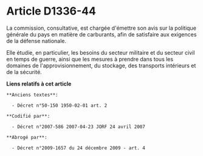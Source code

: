 # Article D1336-44

La commission, consultative, est chargée d'émettre son avis sur la politique générale du pays en matière de carburants, afin
de satisfaire aux exigences de la défense nationale.

Elle étudie, en particulier, les besoins du secteur militaire et du secteur civil en temps de guerre, ainsi que les mesures à
prendre dans tous les domaines de l'approvisionnement, du stockage, des transports intérieurs et de la sécurité.

**Liens relatifs à cet article**

	**Anciens textes**:

	  - Décret n°50-150 1950-02-01 art. 2

	**Codifié par**:

	  - Décret n°2007-586 2007-04-23 JORF 24 avril 2007

	**Abrogé par**:

	  - Décret n°2009-1657 du 24 décembre 2009 - art. 4
